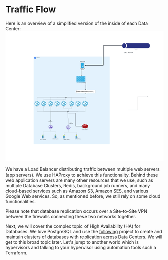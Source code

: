 # Traffic Flow

Here is an overview of a simplified version of the inside of each Data Center:
![architecture](../../../assets/images/inside-network-data-flow.png)

We have a Load Balancer distributing traffic between multiple web servers (app servers). We use HAProxy to achieve this functionality. Behind these web application servers are many other resources that we use, such as multiple Database Clusters, Redis, background job runners, and many cloud-based services such as Amazon S3, Amazon SES, and various Google Web services. So, as mentioned before, we still rely on some cloud functionalities.

Please note that database replication occurs over a Site-to-Site VPN between the firewalls connecting these two networks together.

Next, we will cover the complex topic of High Availability (HA) for Databases. We love PostgreSQL and use the [following](https://autobase.tech/) project to create and maintain clusters of databases with replication across Data Centers. We will get to this broad topic later. Let's jump to another world which is hypervisors and talking to your hypervisor using automation tools such a Terraform.
